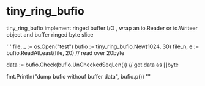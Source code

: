 # tiny_ring_bufio
tiny_ring_bufio implement ringed buffer I/O , wrap an io.Reader or  io.Writeer object  and buffer ringed byte slice


'''
file, _ := os.Open("test")
bufio := tiny_ring_bufio.New(1024, 30)
file_n, e := bufio.ReadAtLeast(file, 20) // read over 20byte

data := bufio.Check(bufio.UnCheckedSeqLen()) // get data as []byte

fmt.Println("dump bufio withouf buffer data", bufio.p())
'''
